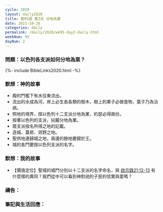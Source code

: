 ```yaml
---
cycle: 2020
layout: daily2020
title: 第95週 第2天 分地為業
date: 2021-10-26
categories: daily
permalink: /daily/2020/wk95-day2-daily.html
weekNum: 95
dayNum: 2
---
```


### 問題：以色列各支派如何分地為業？

{%- include BibleLinks2020.html -%}

### 默想：神的故事
+ 殿的門檻下有水往東流出。
+ 流出的水成為河，岸上必生長各類的樹木，樹上的果子必做食物，葉子乃為治病。
+ 照地的境界，按以色列十二支派分地為業，約瑟必得兩份。
+ 按著以色列的支派，拈鬮分地為業。
+ 眾支派按名所得之地的記載。
+ 造城、蓋房、郊野之地。
+ 聖供地連歸城之地，兩邊的餘地要歸於王。
+ 城的各門要按以色列支派的名字。

### 默想：我的故事
+ 【價值定位】聖城的城門分別以十二支派的名字命名，與 [啟示錄21:12-13](https://www.biblegateway.com/quicksearch/?quicksearch=啟示錄21:12-13&qs_version=CUVMPT) 有什麼樣的異同？我們從中可以看到神對祂的子民的信實與愛嗎？

### 禱告：

### 筆記與生活回應：
